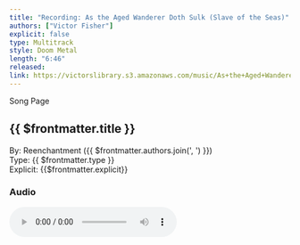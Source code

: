 ```yaml
---
title: "Recording: As the Aged Wanderer Doth Sulk (Slave of the Seas)"
authors: ["Victor Fisher"]
explicit: false
type: Multitrack  
style: Doom Metal
length: "6:46"
released:
link: https://victorslibrary.s3.amazonaws.com/music/As+the+Aged+Wanderer+Doth+Sulk+(Slave+of+the+Seas)/As+the+Aged+Wanderer+Doth+Sulk+(Slave+of+the+Seas).mp3
---
```


<g-link to="/song/as-the-aged-wanderer-doth-sulk-slave-of-the-seas">Song Page</g-link>

## {{ $frontmatter.title }}

By: <g-link to="/band/reenchantment">Reenchantment</g-link> ({{ $frontmatter.authors.join(', ') }})  
Type: {{ $frontmatter.type }}  
Explicit: {{$frontmatter.explicit}}

### Audio

<audio controls controlsList="nodownload">
  <source :src="$frontmatter.link" type="audio/mpeg">
Your browser does not support the audio element.
</audio>
